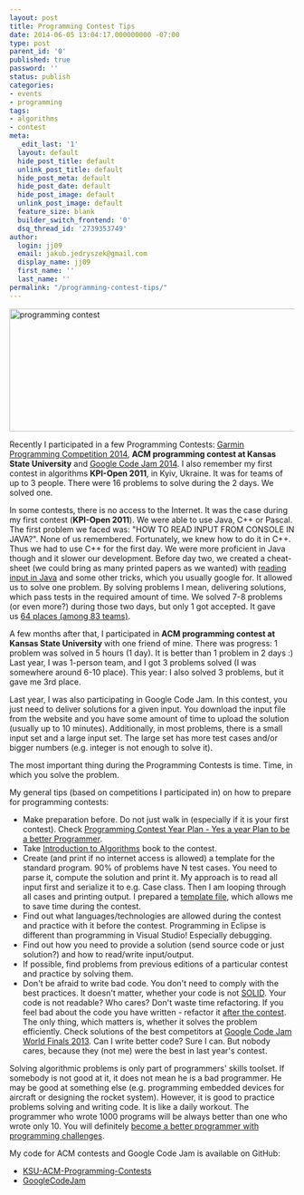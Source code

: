 ```yaml
---
layout: post
title: Programming Contest Tips
date: 2014-06-05 13:04:17.000000000 -07:00
type: post
parent_id: '0'
published: true
password: ''
status: publish
categories:
- events
- programming
tags:
- algorithms
- contest
meta:
  _edit_last: '1'
  layout: default
  hide_post_title: default
  unlink_post_title: default
  hide_post_meta: default
  hide_post_date: default
  hide_post_image: default
  unlink_post_image: default
  feature_size: blank
  builder_switch_frontend: '0'
  dsq_thread_id: '2739353749'
author:
  login: jj09
  email: jakub.jedryszek@gmail.com
  display_name: jj09
  first_name: ''
  last_name: ''
permalink: "/programming-contest-tips/"
---
```

<p><img class="size-large wp-image-2121 aligncenter" src="{{ site.baseurl }}/assets/2014/06/programming_contest-785x217.jpg" alt="programming contest" width="785" height="217" /></p>
<p>Recently I participated in a few Programming Contests: <a href="http://jj09.net/garmin-programming-competition-2014/">Garmin Programming Competition 2014</a>, <strong>ACM programming contest at Kansas State University</strong> and <a href="https://codingcompetitions.withgoogle.com/codejam/">Google Code Jam 2014</a>. I also remember my first contest in algorithms <strong>KPI-Open 2011</strong>, in Kyiv, Ukraine. It was for teams of up to 3 people. There were 16 problems to solve during the 2 days. We solved one.</p>
<p>In some contests, there is no access to the Internet. It was the case during my first contest (<strong>KPI-Open 2011</strong>). We were able to use Java, C++ or Pascal. The first problem we faced was: "HOW TO READ INPUT FROM CONSOLE IN JAVA?". None of us remembered. Fortunately, we knew how to do it in C++. Thus we had to use C++ for the first day. We were more proficient in Java though and it slower our development. Before day two, we created a cheat-sheet (we could bring as many printed papers as we wanted) with <a href="http://www.mkyong.com/java/how-to-read-input-from-console-java/">reading input in Java</a> and some other tricks, which you usually google for. It allowed us to solve one problem. By solving problems I mean, delivering solutions, which pass tests in the required amount of time. We solved 7-8 problems (or even more?) during those two days, but only 1 got accepted. It gave us <a href="http://kpi-open.org/results/2011/">64 places (among 83 teams)</a>.</p>
<p>A few months after that, I participated in <strong>ACM programming contest at Kansas State University</strong> with one friend of mine. There was progress: 1 problem was solved in 5 hours (1 day). It is better than 1 problem in 2 days :) Last year, I was 1-person team, and I got 3 problems solved (I was somewhere around 6-10 place). This year: I also solved 3 problems, but it gave me 3rd place.</p>
<p>Last year, I was also participating in Google Code Jam. In this contest, you just need to deliver solutions for a given input. You download the input file from the website and you have some amount of time to upload the solution (usually up to 10 minutes). Additionally, in most problems, there is a small input set and a large input set. The large set has more test cases and/or bigger numbers (e.g. integer is not enough to solve it).</p>
<p>The most important thing during the Programming Contests is time. Time, in which you solve the problem.</p>
<p>My general tips (based on competitions I participated in) on how to prepare for programming contests:</p>
<ul>
<li>Make preparation before. Do not just walk in (especially if it is your first contest). Check <a href="http://mrmbdctg.freehostia.com/contest_Tipsforbeginner.html">Programming Contest Year Plan - Yes a year Plan to be a better Programmer</a>.</li>
<li>Take <a href="https://amzn.to/40vepqz">Introduction to Algorithms</a> book to the contest.</li>
<li>Create (and print if no internet access is allowed) a template for the standard program. 90% of problems have N test cases. You need to parse it, compute the solution and print it. My approach is to read all input first and serialize it to e.g. Case class. Then I am looping through all cases and printing output. I prepared a <a href="https://github.com/jj09/GoogleCodeJam/blob/master/Template.csx">template file</a>, which allows me to save time during the contest.</li>
<li>Find out what languages/technologies are allowed during the contest and practice with it before the contest. Programming in Eclipse is different than programming in Visual Studio! Especially debugging.</li>
<li>Find out how you need to provide a solution (send source code or just solution?) and how to read/write input/output.</li>
<li>If possible, find problems from previous editions of a particular contest and practice by solving them.</li>
<li>Don't be afraid to write bad code. You don't need to comply with the best practices. It doesn't matter, whether your code is not <a href="http://en.wikipedia.org/wiki/SOLID_(object-oriented_design)">SOLID</a>. Your code is not readable? Who cares? Don't waste time refactoring. If you feel bad about the code you have written - refactor it <span style="text-decoration: underline;">after the contest</span>. The only thing, which matters is, whether it solves the problem efficiently. Check solutions of the best competitors at <a href="https://codingcompetitions.withgoogle.com/codejam/archive/2013">Google Code Jam World Finals 2013</a>. Can I write better code? Sure I can. But nobody cares, because they (not me) were the best in last year's contest.</li>
</ul>
<p>Solving algorithmic problems is only part of programmers' skills toolset. If somebody is not good at it, it does not mean he is a bad programmer. He may be good at something else (e.g. programming embedded devices for aircraft or designing the rocket system). However, it is good to practice problems solving and writing code. It is like a daily workout. The programmer who wrote 1000 programs will be always better than one who wrote only 10. You will definitely <a href="http://macgyverdev.blogspot.se/2014/04/become-better-programmer-with.html">become a better programmer with programming challenges</a>.</p>
<p>My code for ACM contests and Google Code Jam is available on GitHub:</p>
<ul>
<li><a href="https://github.com/jj09/KSU-ACM-Programming-Contests">KSU-ACM-Programming-Contests</a></li>
<li><a href="https://github.com/jj09/GoogleCodeJam">GoogleCodeJam</a></li>
</ul>
